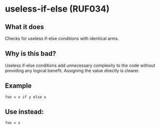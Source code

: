 # useless-if-else (RUF034)
## What it does
Checks for useless if-else conditions with identical arms.
## Why is this bad?
Useless if-else conditions add unnecessary complexity to the code without
providing any logical benefit. Assigning the value directly is clearer.
## Example
```
foo = x if y else x
```
## Use instead:
```
foo = x
```